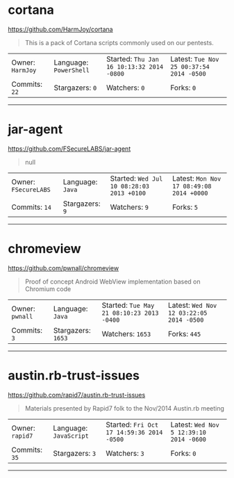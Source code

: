 # cortana

https://github.com/HarmJoy/cortana
<blockquote>
This is a pack of Cortana scripts commonly used on our pentests.
</blockquote>

<table>
<tr><td>Owner: <code>HarmJoy</code></td>
    <td>Language: <code>PowerShell</code></td>
    <td>Started: <code>Thu Jan 16 10:13:32 2014 -0800</code></td>
    <td>Latest: <code>Tue Nov 25 00:37:54 2014 -0500</code></td></tr>
<tr><td>Commits: <code>22</code></td>
    <td>Stargazers: <code>0</code></td>
    <td>Watchers: <code>0</code></td>
    <td>Forks: <code>0</code></td></tr>
</table>

---

# jar-agent

https://github.com/FSecureLABS/jar-agent
<blockquote>
null
</blockquote>

<table>
<tr><td>Owner: <code>FSecureLABS</code></td>
    <td>Language: <code>Java</code></td>
    <td>Started: <code>Wed Jul 10 08:28:03 2013 +0100</code></td>
    <td>Latest: <code>Mon Nov 17 08:49:08 2014 +0000</code></td></tr>
<tr><td>Commits: <code>14</code></td>
    <td>Stargazers: <code>9</code></td>
    <td>Watchers: <code>9</code></td>
    <td>Forks: <code>5</code></td></tr>
</table>

---

# chromeview

https://github.com/pwnall/chromeview
<blockquote>
Proof of concept Android WebView implementation based on Chromium code
</blockquote>

<table>
<tr><td>Owner: <code>pwnall</code></td>
    <td>Language: <code>Java</code></td>
    <td>Started: <code>Tue May 21 08:10:23 2013 -0400</code></td>
    <td>Latest: <code>Wed Nov 12 03:22:05 2014 -0500</code></td></tr>
<tr><td>Commits: <code>3</code></td>
    <td>Stargazers: <code>1653</code></td>
    <td>Watchers: <code>1653</code></td>
    <td>Forks: <code>445</code></td></tr>
</table>

---

# austin.rb-trust-issues

https://github.com/rapid7/austin.rb-trust-issues
<blockquote>
Materials presented by Rapid7 folk to the Nov/2014 Austin.rb meeting
</blockquote>

<table>
<tr><td>Owner: <code>rapid7</code></td>
    <td>Language: <code>JavaScript</code></td>
    <td>Started: <code>Fri Oct 17 14:59:36 2014 -0500</code></td>
    <td>Latest: <code>Wed Nov 5 12:39:10 2014 -0600</code></td></tr>
<tr><td>Commits: <code>35</code></td>
    <td>Stargazers: <code>3</code></td>
    <td>Watchers: <code>3</code></td>
    <td>Forks: <code>0</code></td></tr>
</table>

---

